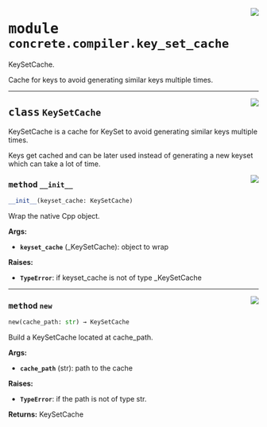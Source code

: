 <!-- markdownlint-disable -->

<a href="../../tempdirectoryforapidocs/.venvtrash/lib/python3.10/site-packages/concrete/compiler/key_set_cache.py#L0"><img align="right" style="float:right;" src="https://img.shields.io/badge/-source-cccccc?style=flat-square"></a>

# <kbd>module</kbd> `concrete.compiler.key_set_cache`
KeySetCache. 

Cache for keys to avoid generating similar keys multiple times. 



---

<a href="../../tempdirectoryforapidocs/.venvtrash/lib/python3.10/site-packages/concrete/compiler/key_set_cache.py#L18"><img align="right" style="float:right;" src="https://img.shields.io/badge/-source-cccccc?style=flat-square"></a>

## <kbd>class</kbd> `KeySetCache`
KeySetCache is a cache for KeySet to avoid generating similar keys multiple times. 

Keys get cached and can be later used instead of generating a new keyset which can take a lot of time. 

<a href="../../tempdirectoryforapidocs/.venvtrash/lib/python3.10/site-packages/concrete/compiler/key_set_cache.py#L24"><img align="right" style="float:right;" src="https://img.shields.io/badge/-source-cccccc?style=flat-square"></a>

### <kbd>method</kbd> `__init__`

```python
__init__(keyset_cache: KeySetCache)
```

Wrap the native Cpp object. 



**Args:**
 
 - <b>`keyset_cache`</b> (_KeySetCache):  object to wrap 



**Raises:**
 
 - <b>`TypeError`</b>:  if keyset_cache is not of type _KeySetCache 




---

<a href="../../tempdirectoryforapidocs/.venvtrash/lib/python3.10/site-packages/concrete/compiler/key_set_cache.py#L39"><img align="right" style="float:right;" src="https://img.shields.io/badge/-source-cccccc?style=flat-square"></a>

### <kbd>method</kbd> `new`

```python
new(cache_path: str) → KeySetCache
```

Build a KeySetCache located at cache_path. 



**Args:**
 
 - <b>`cache_path`</b> (str):  path to the cache 



**Raises:**
 
 - <b>`TypeError`</b>:  if the path is not of type str. 



**Returns:**
 KeySetCache 


